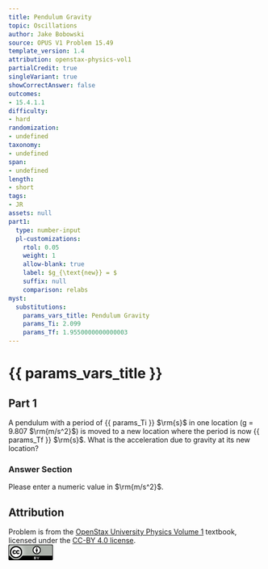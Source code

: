 ```yaml
---
title: Pendulum Gravity
topic: Oscillations
author: Jake Bobowski
source: OPUS V1 Problem 15.49
template_version: 1.4
attribution: openstax-physics-vol1
partialCredit: true
singleVariant: true
showCorrectAnswer: false
outcomes:
- 15.4.1.1
difficulty:
- hard
randomization:
- undefined
taxonomy:
- undefined
span:
- undefined
length:
- short
tags:
- JR
assets: null
part1:
  type: number-input
  pl-customizations:
    rtol: 0.05
    weight: 1
    allow-blank: true
    label: $g_{\text{new}} = $
    suffix: null
    comparison: relabs
myst:
  substitutions:
    params_vars_title: Pendulum Gravity
    params_Ti: 2.099
    params_Tf: 1.9550000000000003
---
```

# {{ params_vars_title }}

## Part 1

A pendulum with a period of {{ params_Ti }} $\rm{s}$ in one location (g = 9.807 $\rm{m/s^2}$) is moved to a new location where the period is now {{ params_Tf }} $\rm{s}$. What is the acceleration due to gravity at its new location?

### Answer Section

Please enter a numeric value in $\rm{m/s^2}$.

## Attribution

Problem is from the [OpenStax University Physics Volume 1](https://openstax.org/details/books/university-physics-volume-1) textbook, licensed under the [CC-BY 4.0 license](https://creativecommons.org/licenses/by/4.0/).<br>![Image representing the Creative Commons 4.0 BY license.](https://raw.githubusercontent.com/firasm/bits/master/by.png)